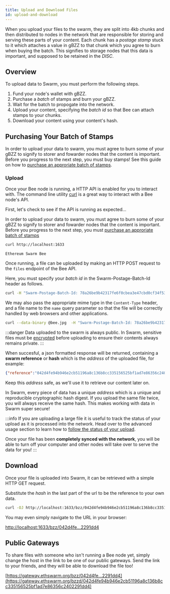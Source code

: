 ```yaml
---
title: Upload and Download Files
id: upload-and-download
---
```


When you upload your files to the swarm, they are split into 4kb chunks and then distributed to nodes in the network that are responsible for storing and serving these parts of your content. Each chunk has a *postage stamp* stuck to it which attaches a value in gBZZ to that chunk which you agree to burn when buying the batch. This signifies to storage nodes that this data is important, and supposed to be retained in the *DISC*.

## Overview

To upload data to Swarm, you must perform the following steps.

1. Fund your node's wallet with gBZZ.
2. Purchase a *batch* of stamps and burn your gBZZ.
3. Wait for the batch to propogate into the network.
4. Upload your content, specifying the *batch id* so that Bee can attach stamps to your chunks.
5. Download your content using your content's hash.

## Purchasing Your Batch of Stamps

In order to upload your data to swarm, you must agree to burn some of your gBZZ to signify to storer and fowarder nodes that the content is important. Before you progress to the next step, you must buy stamps! See this guide on how to [purchase an approriate batch of stamps](/docs/access-the-swarm/keep-your-data-alive).

### Upload

Once your Bee node is running, a HTTP API is enabled for you to interact with. The command line utility [curl](https://ec.haxx.se/http/http-multipart) is a great way to interact with a Bee node's API.

First, let's check to see if the API is running as expected...

In order to upload your data to swarm, you must agree to burn some of your gBZZ to signify to storer and fowarder nodes that the content is important. Before you progress to the next step, you must [purchase an approriate batch of stamps](/docs/access-the-swarm/keep-your-data-alive)
```bash
curl http://localhost:1633
```

```
Ethereum Swarm Bee
```

Once running, a file can be uploaded by making an HTTP POST request to the `files` endpoint of the Bee API.

Here, you must specify your *batch id* in the Swarm-Postage-Batch-Id header as follows.

```bash
curl -H "Swarm-Postage-Batch-Id: 78a26be9b42317fe6f0cbea3e47cbd0cf34f533db4e9c91cf92be40eb2968264" -F file=@bee.jpg http://localhost:1633/bzz
```

We may also pass the appropriate mime type in the `Content-Type` header, and a file name to the `name` query parameter so that the file will be correctly handled by web browsers and other applications.

```bash
curl --data-binary @bee.jpg  -H "Swarm-Postage-Batch-Id: 78a26be9b42317fe6f0cbea3e47cbd0cf34f533db4e9c91cf92be40eb2968264" -H "Content-Type: video/jpg" "http://localhost:1633/bzz?name=bee.jpg"
```

:::danger
Data uploaded to the swarm is always public. In Swarm, sensitive files must be [encrypted](/docs/access-the-swarm/store-with-encryption) before uploading to ensure their contents always remains private.
:::

When succesful, a json formatted response will be returned, containing a **swarm reference** or **hash** which is the *address* of the uploaded file, for example:

```json
{"reference":"042d4fe94b946e2cb51196a8c136b8cc335156525bf1ad7e86356c2402291dd4"}
```
Keep this *address* safe, as we'll use it to retrieve our content later on.

In Swarm, every piece of data has a unique *address* which is a unique and reproducible cryptographic hash digest. If you upload the same file twice, you will always receive the same hash. This makes working with data in Swarm super secure!

:::info
If you are uploading a large file it is useful to track the status of your upload as it is processed into the network. Head over to the advanced usage section to learn how to [follow the status of your upload](/docs/access-the-swarm/syncing). 

Once your file has been **completely synced with the network**, you will be able to turn off your computer and other nodes will take over to serve the data for you!
:::

## Download

Once your file is uploaded into Swarm, it can be retrieved with a simple HTTP GET request.

Substitute the *hash* in the last part of the url to be the reference to your own data.

```bash
curl -OJ http://localhost:1633/bzz/042d4fe94b946e2cb51196a8c136b8cc335156525bf1ad7e86356c2402291dd4
```

You may even simply navigate to the URL in your browser:

[http://localhost:1633/bzz/042d4fe...2291dd4](http://localhost:1633/bzz/042d4fe94b946e2cb51196a8c136b8cc335156525bf1ad7e86356c2402291dd4)

## Public Gateways

To share files with someone who isn't running a Bee node yet, simply change the host in the link to be one of our public gateways. Send the link to your friends, and they will be able to download the file too!

[https://gateway.ethswarm.org/bzz/042d4fe...2291dd4](https://gateway.ethswarm.org/bzzd/042d4fe94b946e2cb51196a8c136b8cc335156525bf1ad7e86356c2402291dd4)

<!-- If you are unable to download your file from a different Bee node, you may be experiencing connection issues, see [troubleshooting connectivity](/docs/troubleshooting/connectivitiy) for assistance. -->
